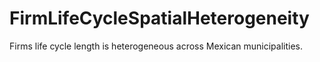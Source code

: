 # FirmLifeCycleSpatialHeterogeneity
 Firms life cycle length is heterogeneous across Mexican municipalities. 
